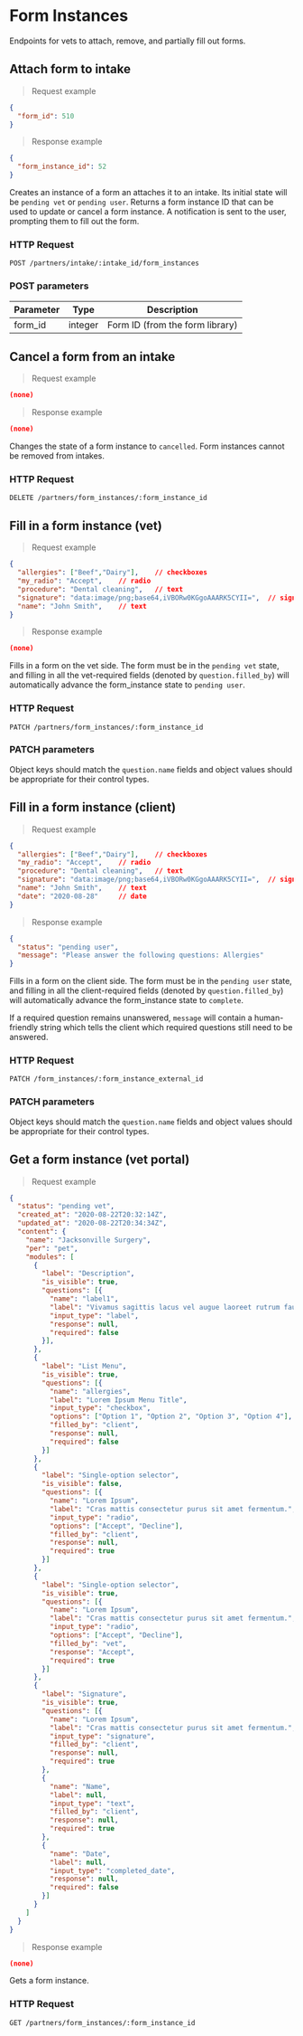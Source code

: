 # Form Instances
Endpoints for vets to attach, remove, and partially fill out forms.

## Attach form to intake
> Request example

```json
{
  "form_id": 510
}
```

> Response example

```json
{
  "form_instance_id": 52
}
```

Creates an instance of a form an attaches it to an intake. Its initial state will be `pending vet` or `pending user`. Returns a form instance ID that can be used to update or cancel a form instance. A notification is sent to the user, prompting them to fill out the form.

### HTTP Request
`POST /partners/intake/:intake_id/form_instances`

### POST parameters
Parameter | Type | Description
--------- | ---- | -----------
form_id | integer | Form ID (from the form library)


## Cancel a form from an intake
> Request example

```json
(none)
```

> Response example

```json
(none)
```

Changes the state of a form instance to `cancelled`. Form instances cannot be removed from intakes.

### HTTP Request
`DELETE /partners/form_instances/:form_instance_id`

## Fill in a form instance (vet)
> Request example

```json
{
  "allergies": ["Beef","Dairy"],    // checkboxes
  "my_radio": "Accept",    // radio
  "procedure": "Dental cleaning",   // text
  "signature": "data:image/png;base64,iVBORw0KGgoAAARK5CYII=",  // signature
  "name": "John Smith",    // text
}
```

> Response example

```json
(none)
```

Fills in a form on the vet side. The form must be in the `pending vet` state, and filling in all the vet-required fields (denoted by `question.filled_by`) will automatically advance the form_instance state to `pending user`.

### HTTP Request
`PATCH /partners/form_instances/:form_instance_id`

### PATCH parameters
Object keys should match the `question.name` fields and object values should be appropriate for their control types.

## Fill in a form instance (client)
> Request example

```json
{
  "allergies": ["Beef","Dairy"],    // checkboxes
  "my_radio": "Accept",    // radio
  "procedure": "Dental cleaning",   // text
  "signature": "data:image/png;base64,iVBORw0KGgoAAARK5CYII=",  // signature
  "name": "John Smith",    // text
  "date": "2020-08-28"     // date
}
```

> Response example

```json
{
  "status": "pending user",
  "message": "Please answer the following questions: Allergies"
}
```

Fills in a form on the client side. The form must be in the `pending user` state, and filling in all the client-required fields (denoted by `question.filled_by`) will automatically advance the form_instance state to `complete`.

If a required question remains unanswered, `message` will contain a human-friendly string which tells the client which required questions still need to be answered.

### HTTP Request
`PATCH /form_instances/:form_instance_external_id`

### PATCH parameters
Object keys should match the `question.name` fields and object values should be appropriate for their control types.

## Get a form instance (vet portal)
> Request example

```json
{
  "status": "pending vet",
  "created_at": "2020-08-22T20:32:14Z",
  "updated_at": "2020-08-22T20:34:34Z",
  "content": {
    "name": "Jacksonville Surgery",
    "per": "pet",
    "modules": [
      {
        "label": "Description",
        "is_visible": true,
        "questions": [{
          "name": "label1",
          "label": "Vivamus sagittis lacus vel augue laoreet rutrum faucibu.",
          "input_type": "label",
          "response": null,
          "required": false
        }],
      },
      {
        "label": "List Menu",
        "is_visible": true,
        "questions": [{
          "name": "allergies",
          "label": "Lorem Ipsum Menu Title",
          "input_type": "checkbox",
          "options": ["Option 1", "Option 2", "Option 3", "Option 4"],
          "filled_by": "client",
          "response": null,
          "required": false
        }]
      },
      {
        "label": "Single-option selector",
        "is_visible": false,
        "questions": [{
          "name": "Lorem Ipsum",
          "label": "Cras mattis consectetur purus sit amet fermentum.",
          "input_type": "radio",
          "options": ["Accept", "Decline"],
          "filled_by": "client",
          "response": null,
          "required": true
        }]
      },
      {
        "label": "Single-option selector",
        "is_visible": true,
        "questions": [{
          "name": "Lorem Ipsum",
          "label": "Cras mattis consectetur purus sit amet fermentum.",
          "input_type": "radio",
          "options": ["Accept", "Decline"],
          "filled_by": "vet",
          "response": "Accept",
          "required": true
        }]
      },
      {
        "label": "Signature",
        "is_visible": true,
        "questions": [{
          "name": "Lorem Ipsum",
          "label": "Cras mattis consectetur purus sit amet fermentum.",
          "input_type": "signature",
          "filled_by": "client",
          "response": null,
          "required": true
        },
        {
          "name": "Name",
          "label": null,
          "input_type": "text",
          "filled_by": "client",
          "response": null,
          "required": true
        },
        {
          "name": "Date",
          "label": null,
          "input_type": "completed_date",
          "response": null,
          "required": false
        }]
      }
    ]
  }
}
```

> Response example

```json
(none)
```

Gets a form instance.

### HTTP Request
`GET /partners/form_instances/:form_instance_id`
